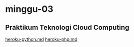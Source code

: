 <h1>minggu-03</h1>
<h2>Praktikum Teknologi Cloud Computing</h2>
<a href="https://github.com/nikhwanbs/tekn-cloud-computing/blob/master/minggu-03/heroku-python.md">heroku-python.md</a>
<a href="https://github.com/nikhwanbs/tekn-cloud-computing/blob/master/minggu-03/heroku-php.md">heroku-php.md</a>